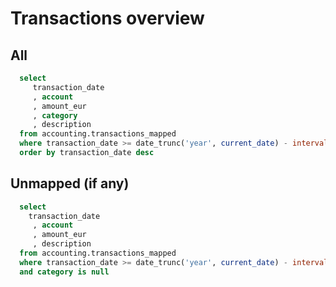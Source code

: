 # Transactions overview

## All

```sql transactions
  select
     transaction_date
     , account
     , amount_eur
     , category
     , description
  from accounting.transactions_mapped
  where transaction_date >= date_trunc('year', current_date) - interval '1 year'
  order by transaction_date desc
```

<DataTable data={transactions}>
	<Column id=transaction_date />
	<Column id=account />
	<Column id=amount_eur fmt=eur2 />
    <Column id=category />
    <Column id=description />
</DataTable>

## Unmapped (if any)

```sql unmapped_transactions
  select
    transaction_date
     , account
     , amount_eur
     , description
  from accounting.transactions_mapped
  where transaction_date >= date_trunc('year', current_date) - interval '1 year'
  and category is null
```

<DataTable data={unmapped_transactions}>
	<Column id=transaction_date />
	<Column id=account />
	<Column id=amount_eur fmt=eur2 />
    <Column id=description />
</DataTable>
